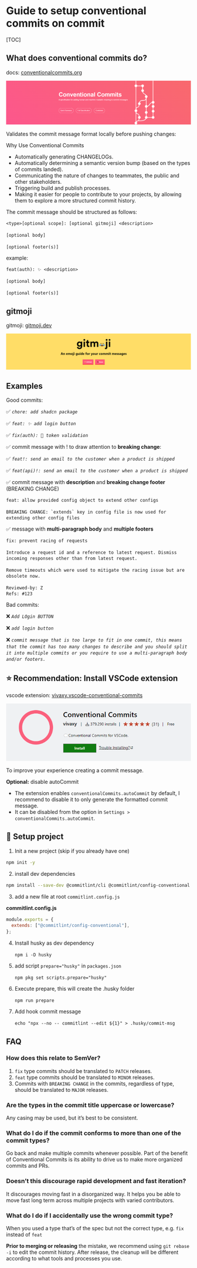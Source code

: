 # Guide to setup conventional commits on commit

[TOC]

## What does conventional commits do?

docs: [conventionalcommits.org](https://www.conventionalcommits.org)<br>

![conventional commits](./images/conventionalcommits.png)

Validates the commit message format locally before pushing changes:

Why Use Conventional Commits

- Automatically generating CHANGELOGs.
- Automatically determining a semantic version bump (based on the types of commits landed).
- Communicating the nature of changes to teammates, the public and other stakeholders.
- Triggering build and publish processes.
- Making it easier for people to contribute to your projects, by allowing them to explore a more structured commit history.

The commit message should be structured as follows:

```
<type>[optional scope]: [optional gitmoji] <description>

[optional body]

[optional footer(s)]
```

example:

```
feat(auth): ✨ <description>

[optional body]

[optional footer(s)]

```

## gitmoji

gitmoji: [gitmoji.dev](https://gitmoji.dev/)<br>

![gitmoji](./images/gitmoji.png)

## Examples

Good commits:

✅ _`chore: add shadcn package`_

✅ _`feat: ✨ add login button`_

✅ _`fix(auth): 🐛 token validation`_

✅ commit message with ! to draw attention to **breaking change**:

✅ _`feat!: send an email to the customer when a product is shipped`_

✅ _`feat(api)!: send an email to the customer when a product is shipped`_

✅ commit message with **description** and **breaking change footer** (BREAKING CHANGE)

```
feat: allow provided config object to extend other configs

BREAKING CHANGE: `extends` key in config file is now used for extending other config files
```

✅ message with **multi-paragraph body** and **multiple footers**

```
fix: prevent racing of requests

Introduce a request id and a reference to latest request. Dismiss
incoming responses other than from latest request.

Remove timeouts which were used to mitigate the racing issue but are
obsolete now.

Reviewed-by: Z
Refs: #123
```

Bad commits:

❌ _`Add LOgin BUTTON`_

❌ _`add login button`_

❌ _`commit message that is too large to fit in one commit, this means that the commit has too many changes to describe and you should split it into multiple commits or you require to use a multi-paragraph body and/or footers.`_

## ⭐ Recommendation: Install VSCode extension

vscode extension: [vivaxy.vscode-conventional-commits](https://marketplace.visualstudio.com/items?itemName=vivaxy.vscode-conventional-commits)<br>

![vscode extension for conventional commits](./images/vscode-conventionalcommits.png)

To improve your experience creating a commit message.

**Optional:** disable autoCommit

- The extension enables `conventionalCommits.autoCommit` by default, I recommend to disable it to only generate the formatted commit message.
- It can be disabled from the option in `Settings > conventionalCommits.autoCommit`.

## 🎉 Setup project

1. Init a new project (skip if you already have one)

```bash
npm init -y
```

2. install dev dependencies

```bash
npm install --save-dev @commitlint/cli @commitlint/config-conventional
```

3. add a new file at root `commitlint.config.js`

**commitlint.config.js**

```javascript
module.exports = {
  extends: ["@commitlint/config-conventional"],
};
```

4. Install husky as dev dependency

   `npm i -D husky`

5. add script `prepare="husky"` in `packages.json`

   `npm pkg set scripts.prepare="husky"`

6. Execute prepare, this will create the .husky folder

   `npm run prepare`

7. Add hook commit message

   `echo "npx --no -- commitlint --edit ${1}" > .husky/commit-msg`

## FAQ

### How does this relate to SemVer?

1. `fix` type commits should be translated to `PATCH` releases.
2. `feat` type commits should be translated to `MINOR` releases.
3. Commits with `BREAKING CHANGE` in the commits, regardless of type, should be translated to `MAJOR` releases.

### Are the types in the commit title uppercase or lowercase?

Any casing may be used, but it’s best to be consistent.

### What do I do if the commit conforms to more than one of the commit types?

Go back and make multiple commits whenever possible. Part of the benefit of Conventional Commits is its ability to drive us to make more organized commits and PRs.

### Doesn’t this discourage rapid development and fast iteration?

It discourages moving fast in a disorganized way. It helps you be able to move fast long term across multiple projects with varied contributors.

### What do I do if I accidentally use the wrong commit type?

When you used a type that’s of the spec but not the correct type, e.g. `fix` instead of `feat`

**Prior to merging or releasing** the mistake, we recommend using `git rebase -i` to edit the commit history. After release, the cleanup will be different according to what tools and processes you use.
